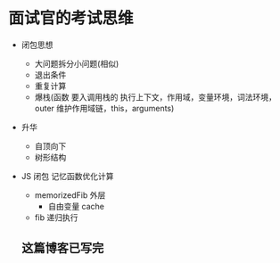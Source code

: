 # 面试官的考试思维

- 闭包思想
  - 大问题拆分小问题(相似)
  - 退出条件
  - 重复计算
  - 爆栈(函数 要入调用栈的 执行上下文，作用域，变量环境，词法环境，outer 维护作用域链，this，arguments)
- 升华
  - 自顶向下
  - 树形结构

- JS 闭包 记忆函数优化计算
  - memorizedFib 外层
    - 自由变量 cache
  - fib 递归执行
  
  ## 这篇博客已写完
  